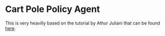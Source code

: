 Cart Pole Policy Agent
======================

This is very heavilly based on the tutorial by Athur Juliani that can be found [here](https://medium.com/@awjuliani/super-simple-reinforcement-learning-tutorial-part-2-ded33892c724).
